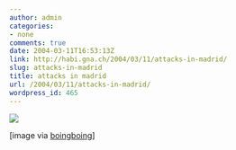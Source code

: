 ```yaml
---
author: admin
categories:
- none
comments: true
date: 2004-03-11T16:53:13Z
link: http://habi.gna.ch/2004/03/11/attacks-in-madrid/
slug: attacks-in-madrid
title: attacks in madrid
url: /2004/03/11/attacks-in-madrid/
wordpress_id: 465
---
```


[![](http://habi.gna.ch/blog/images/20040311elpepuopi_1_G_LCO.gif)](http://news.google.ch/news?hl=de&edition=de&q=madrid&btnG=News-Suche)

[image via [boingboing](http://boingboing.net/2004_03_01_archive.html#107901481879871866)]
